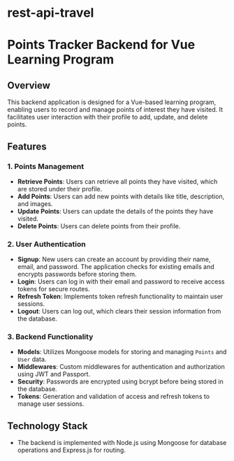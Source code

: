 # rest-api-travel
# Points Tracker Backend for Vue Learning Program

## Overview
This backend application is designed for a Vue-based learning program, enabling users to record and manage points of interest they have visited. It facilitates user interaction with their profile to add, update, and delete points.

## Features

### 1. Points Management
- **Retrieve Points**: Users can retrieve all points they have visited, which are stored under their profile.
- **Add Points**: Users can add new points with details like title, description, and images.
- **Update Points**: Users can update the details of the points they have visited.
- **Delete Points**: Users can delete points from their profile.

### 2. User Authentication
- **Signup**: New users can create an account by providing their name, email, and password. The application checks for existing emails and encrypts passwords before storing them.
- **Login**: Users can log in with their email and password to receive access tokens for secure routes.
- **Refresh Token**: Implements token refresh functionality to maintain user sessions.
- **Logout**: Users can log out, which clears their session information from the database.

### 3. Backend Functionality
- **Models**: Utilizes Mongoose models for storing and managing `Points` and `User` data.
- **Middlewares**: Custom middlewares for authentication and authorization using JWT and Passport.
- **Security**: Passwords are encrypted using bcrypt before being stored in the database.
- **Tokens**: Generation and validation of access and refresh tokens to manage user sessions.

## Technology Stack
- The backend is implemented with Node.js using Mongoose for database operations and Express.js for routing.